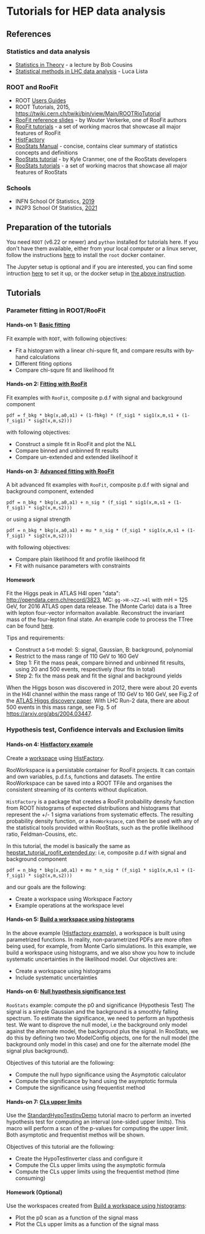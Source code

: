 # Tutorials for HEP data analysis

## References

### Statistics and data analysis
* [Statistics in Theory](https://indico.cern.ch/event/112319/session/1/contribution/41/material/slides/0.pdf) - a lecture by Bob Cousins
* [Statistical methods in LHC data analysis](http://indico.cern.ch/event/73545/) - Luca Lista

### ROOT and RooFit
* ROOT [Users Guides](https://root.cern/root/htmldoc/guides/users-guide/ROOTUsersGuide.html)
* ROOT Tutorials, 2015, https://twiki.cern.ch/twiki/bin/view/Main/ROOTRioTutorial 
* [RooFit reference slides](http://indico.in2p3.fr/materialDisplay.py?contribId=15&materialId=slides&confId=750) - by Wouter Verkerke, one of RooFit authors
* [RooFit tutorials](http://root.cern.ch/root/html/tutorials/roofit/index.html) - a set of working macros that showcase all major features of RooFit
* [HistFactory](https://cds.cern.ch/record/1456844)
* [RooStats Manual](https://twiki.cern.ch/twiki/pub/RooStats/WebHome/RooStats_UsersGuide.pdf) - concise, contains clear summary of statistics concepts and definitions
* [RooStats tutorial](http://indico.cern.ch/getFile.py/access?contribId=0&sessionId=1&resId=0&materialId=slides&confId=118720) - by Kyle Cranmer, one of the RooStats developers
* [RooStats tutorials](http://root.cern.ch/root/html/tutorials/roostats/index.html) - a set of working macros that showcase all major features of RooStats

### Schools
* INFN School Of Statistics, [2019](https://agenda.infn.it/event/16360/)
* IN2P3 School Of Statistics, [2021](https://indico.in2p3.fr/event/20220/timetable/)


## Preparation of the tutorials

You need `ROOT` (v6.22 or newer) and `python` installed for tutorials here. If you don't have them available, either from your local computer or a linux server, follow the instructions [here](README_pyroot.md) to install the `root` docker container.

The Jupyter setup is optional and if you are interested, you can find some intruction [here](README_jupyter.md) to set it up, or the docker setup in [the above instruction](README_pyroot.md#installation-of-jupyter_pyroot).

## Tutorials

### Parameter fitting in ROOT/RooFit

#### Hands-on 1: [Basic fitting](Fitting/hepstat_tutorial_fit.py.nbconvert.ipynb)

Fit example with `ROOT`, with following objectives:
 * Fit a histogram with a linear chi-squre fit, and compare results with by-hand calculations
 * Different fiting options
 * Compare chi-squre fit and likelihood fit

#### Hands-on 2: [Fitting with RooFit](Fitting/hepstat_tutorial_roofit.py.nbconvert.ipynb)

Fit examples with `RooFit`, composite p.d.f with signal and background component
```
pdf = f_bkg * bkg(x,a0,a1) + (1-fbkg) * (f_sig1 * sig1(x,m,s1 + (1-f_sig1) * sig2(x,m,s2)))
```
 with following objectives:
 * Construct a simple fit in RooFit and plot the NLL
 * Compare binned and unbinned fit results
 * Compare un-extended and extended likelihoof it

#### Hands-on 3: [Advanced fitting with RooFit](Fitting/hepstat_tutorial_roofit_extended.py.nbconvert.ipynb)

A bit advanced fit examples with `RooFit`, composite p.d.f with signal and background component, extended
```
pdf = n_bkg * bkg(x,a0,a1) + n_sig * (f_sig1 * sig1(x,m,s1 + (1-f_sig1) * sig2(x,m,s2)))
```
or using a signal strength
```
pdf = n_bkg * bkg(x,a0,a1) + mu * n_sig * (f_sig1 * sig1(x,m,s1 + (1-f_sig1) * sig2(x,m,s2)))
```
 with following objectives:
 * Compare plain likelihood fit and profile likelihood fit
 * Fit with nuisance parameters with constraints


#### Homework

Fit the Higgs peak in ATLAS H4l open "data": http://opendata.cern.ch/record/3823, MC: `gg->H->ZZ->4l` with mH = 125 GeV, for 2016 ATLAS open data release.
The (Monte Carlo) data is a Ttree with lepton four-vector informaiton available. Reconstruct the invariant mass of the four-lepton final state. An example code to process the TTree can be found [here](Fitting/h4l_ana_example.py). 

Tips and requirements:
* Construct a `S+B` model: S: signal, Gaussian, B: background, polynomial
* Restrict to the mass range of 110 GeV to 160 GeV
* Step 1: Fit the mass peak, compare binned and unbinned fit results, using 20 and 500 events, respectively (four fits in total)
* Step 2: fix the mass peak and fit the signal and background yields

When the Higgs boson was discovered in 2012, there were about 20 events in the H4l channel within the mass range of 110 GeV to 160 GeV, see Fig.2 of the [ATLAS Higgs discovery paper](https://arxiv.org/abs/1207.7214). With LHC Run-2 data, there are about 500 events in this mass range, see Fig. 5 of https://arxiv.org/abs/2004.03447.


### Hypothesis test, Confidence intervals and Exclusion limits

#### Hands-on 4: [Histfactory example](Stats/hepstat_tutorial_histfactory.py.nbconvert.ipynb)

Create a [workspace](https://root.cern.ch/doc/master/classRooWorkspace.html) using [HistFactory](https://root.cern/doc/master/group__HistFactory.html). 

RooWorkspace is a persistable container for RooFit projects.
It can contain and own variables, p.d.f.s, functions and datasets. The entire RooWorkspace can be saved into a ROOT TFile and organises the consistent streaming of its contents without duplication.

`HistFactory` is a package that creates a RooFit probability density function from ROOT histograms of expected distributions and histograms that represent the +/- 1 sigma variations from systematic effects. The resulting probability density function, or a `RooWorkspace`, can then be used with any of the statistical tools provided within RooStats, such as the profile likelihood ratio, Feldman-Cousins, etc.

In this tutorial, the model is basically the same as [hepstat_tutorial_roofit_extended.py](https://gitee.com/lailinxu/hepstat-tutorial/blob/master/Fitting/hepstat_tutorial_roofit_extended.py.nbconvert.ipynb): i.e, composite p.d.f with signal and background component
```
pdf = n_bkg * bkg(x,a0,a1) + mu * n_sig * (f_sig1 * sig1(x,m,s1 + (1-f_sig1) * sig2(x,m,s2)))
```
 and our goals are the following:
 * Create a workspace using Workspace Factory
 * Example operations at the workspace level

#### Hands-on 5: [Build a workspace using histograms](Stats/hepstat_tutorial_histfactory_hists.py.nbconvert.ipynb)

In the above example ([Histfactory example](Stats/hepstat_tutorial_histfactory.py.nbconvert.ipynb)), a workspace is built using parametrized functions.  In reality, non-parametrized PDFs are more often being used, for example, from Monte Carlo simulations. In this example, we build a workspace using histograms, and we also show you how to include systematic uncertainties in the likelihood model. Our objectives are:
  * Create a workspace using histograms
  * Include systematic uncertainties

#### Hands-on 6: [Null hypothesis significance test](Stats/hepstat_tutorial_hypo_p0.py.nbconvert.ipynb)

`RooStats` example: compute the p0 and significance (Hypothesis Test) 
The signal is a simple Gaussian and the background is a smoothly falling spectrum. To estimate the significance,
we need to perform an hypothesis test. We want to disprove the null model, i.e the background only model against the alternate model,
the background plus the signal. In RooStats, we do this by defining two two ModelConfig objects, one for the null model
(the background only model in this case) and one for the alternate model (the signal plus background).

Objectives of this tutorial are the following:
 * Compute the null hypo significance using the Asymptotic calculator
 * Compute the significance by hand using the asymptotic formula
 * Compute the significance using frequentist method

#### Hands-on 7: [CLs upper limits](Stats/hepstat_tutorial_hypo_cls.py.nbconvert.ipynb)

Use the [StandardHypoTestInvDemo](https://root.cern/doc/master/StandardHypoTestInvDemo_8C.html) tutorial macro to perform an inverted hypothesis test for computing an interval (one-sided upper limits). This macro will perform a scan of the p-values for computing the upper limit. Both asymptotic and frequentist methos will be shown.

Objectives of this tutorial are the following:
* Create the HypoTestInverter class and configure it
* Compute the CLs upper limits using the asymptotic formula
* Compute the CLs upper limits using the frequentist method (time consuming)

#### Homework (Optional)
Use the workspaces created from [Build a workspace using histograms](Stats/hepstat_tutorial_histfactory_hists.py.nbconvert.ipynb):
 * Plot the p0 scan as a function of the signal mass
 * Plot the CLs upper limits as a function of the signal mass
